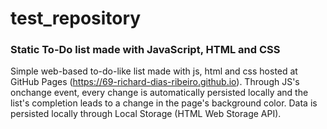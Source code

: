 # test_repository
### Static To-Do list made with JavaScript, HTML and CSS

Simple web-based to-do-like list made with js, html and css hosted at GitHub Pages (https://69-richard-dias-ribeiro.github.io).
Through JS's onchange event, every change is automatically persisted locally and the list's completion leads to a change in the page's background color.
Data is persisted locally through Local Storage (HTML Web Storage API).
